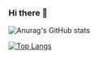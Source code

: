 ### Hi there 👋

![Anurag's GitHub stats](https://github-readme-repo.vercel.app/api?username=devbiel1&theme=midnight-purple&show_icons=true)

[![Top Langs](https://github-readme-stats.vercel.app/api/top-langs/?username=devbiel1&layout=compact&bg_color=0D1117&title_color=9D7CD8&text_color=C3D1E4&icon_color=9D7CD8&border_color=21262D)](https://github.com/devbiel1)
